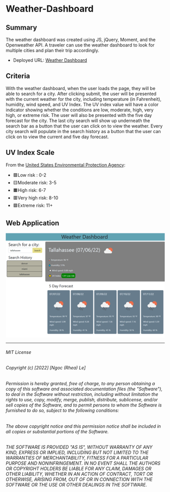 # Weather-Dashboard

## Summary
The weather dashboard was created using JS, jQuery, Moment, and the Openweather API. A traveler can use the weather dashboard to look for multiple cities and plan their trip accordingly. 
- Deployed URL: [Weather Dashboard](https://rheangocle.github.io/Weather-Dashboard/)


## Criteria
With the weather dashboard, when the user loads the page, they will be able to search for a city. After clicking submit, the user will be presented with the current weather for the city, including temperature (in Fahrenheit), humidity, wind speed, and UV Index. The UV index value will have a color indicator showing whether the conditions are low, moderate, high, very high, or extreme risk. The user will also be presented with the five day forecast for the city. The last city search will show up underneath the search bar as a button that the user can click on to view the weather. Every city search will populate in the search history as a button that the user can click on to view the current and five day forecast.  

## UV Index Scale
From the [United States Environmental Protection Agency](https://www.epa.gov/sunsafety/uv-index-scale-0):
- 🟩Low risk : 0-2
- 🟨Moderate risk: 3-5
- 🟧High risk: 6-7
- 🟥Very high risk: 8-10
- 🟪Extreme risk: 11+

## Web Application
![Screenshot of weather dashboard](./assets/style/Capture.PNG)




***
###### MIT License

###### Copyright (c) [2022] [Ngoc (Rhea) Le]

###### Permission is hereby granted, free of charge, to any person obtaining a copy of this software and associated documentation files (the "Software"), to deal in the Software without restriction, including without limitation the rights to use, copy, modify, merge, publish, distribute, sublicense, and/or sell copies of the Software, and to permit persons to whom the Software is furnished to do so, subject to the following conditions:

###### The above copyright notice and this permission notice shall be included in all copies or substantial portions of the Software.

###### THE SOFTWARE IS PROVIDED "AS IS", WITHOUT WARRANTY OF ANY KIND, EXPRESS OR IMPLIED, INCLUDING BUT NOT LIMITED TO THE WARRANTIES OF MERCHANTABILITY, FITNESS FOR A PARTICULAR PURPOSE AND NONINFRINGEMENT. IN NO EVENT SHALL THE AUTHORS OR COPYRIGHT HOLDERS BE LIABLE FOR ANY CLAIM, DAMAGES OR OTHER LIABILITY, WHETHER IN AN ACTION OF CONTRACT, TORT OR OTHERWISE, ARISING FROM, OUT OF OR IN CONNECTION WITH THE SOFTWARE OR THE USE OR OTHER  DEALINGS IN THE SOFTWARE.
